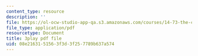```yaml
---
content_type: resource
description: ''
file: https://ol-ocw-studio-app-qa.s3.amazonaws.com/courses/14-73-the-challenge-of-world-poverty-spring-2011/08e2163151563f3d3f257789b637a574_Yh6r3I821ng.pdf
file_type: application/pdf
resourcetype: Document
title: 3play pdf file
uid: 08e21631-5156-3f3d-3f25-7789b637a574
---
```


